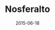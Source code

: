 ---
layout: post
title: "Nosferalto"
date: 2015-06-18
categories: [Horde]
image: http://www.pokepedia.fr/images/6/64/Nosferalto-RFVF.png
caught: Nosferapti
location: Grotte Granite
level: 6
version: OR
---